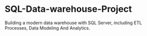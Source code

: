 # SQL-Data-warehouse-Project
Building a modern data warehouse with SQL Server, including ETL Processes, Data Modeling And Analytics.

